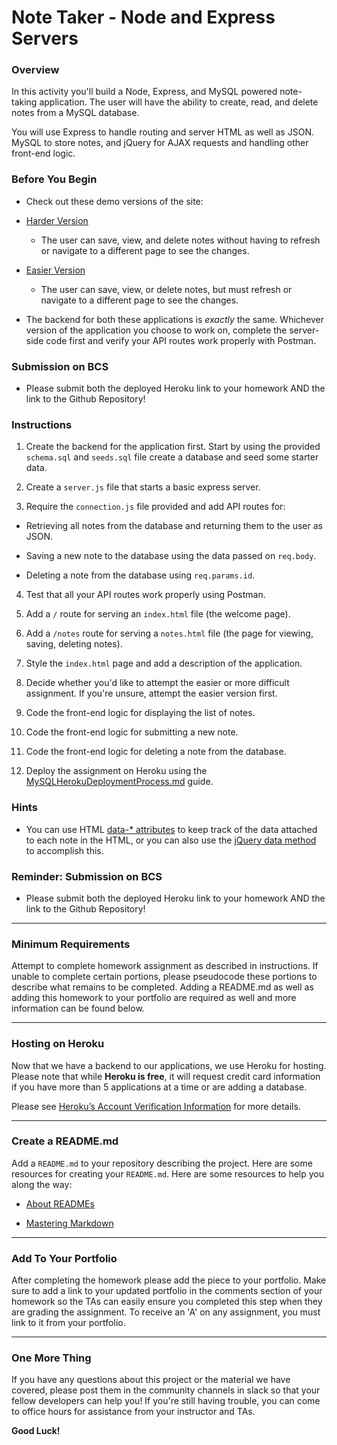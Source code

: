 # Note Taker - Node and Express Servers

### Overview

In this activity you'll build a Node, Express, and MySQL powered note-taking application. The user will have the ability to create, read, and delete notes from a MySQL database.

You will use Express to handle routing and server HTML as well as JSON. MySQL to store notes, and jQuery for AJAX requests and handling other front-end logic.


### Before You Begin

* Check out these demo versions of the site:

* [Harder Version](https://note-taker-fsf.herokuapp.com/)

  * The user can save, view, and delete notes without having to refresh or navigate to a different page to see the changes.

* [Easier Version](https://note-taker-easier-fsf.herokuapp.com/)

  * The user can save, view, or delete notes, but must refresh or navigate to a different page to see the changes.

* The backend for both these applications is _exactly_ the same. Whichever version of the application you choose to work on, complete the server-side code first and verify your API routes work properly with Postman.

### Submission on BCS

* Please submit both the deployed Heroku link to your homework AND the link to the Github Repository!

### Instructions

1. Create the backend for the application first. Start by using the provided `schema.sql` and `seeds.sql` file create a database and seed some starter data.

2. Create a `server.js` file that starts a basic express server.

3. Require the `connection.js` file provided and add API routes for:

  * Retrieving all notes from the database and returning them to the user as JSON.

  * Saving a new note to the database using the data passed on `req.body`.

  * Deleting a note from the database using `req.params.id`.

4. Test that all your API routes work properly using Postman.

5. Add a `/` route for serving an `index.html` file (the welcome page).

6. Add a `/notes` route for serving a `notes.html` file (the page for viewing, saving, deleting notes).

7. Style the `index.html` page and add a description of the application.

8. Decide whether you'd like to attempt the easier or more difficult assignment. If you're unsure, attempt the easier version first.

9. Code the front-end logic for displaying the list of notes.

10. Code the front-end logic for submitting a new note.

11. Code the front-end logic for deleting a note from the database.

12. Deploy the assignment on Heroku using the [MySQLHerokuDeploymentProcess.md](../03-Supplemental/MySQLHerokuDeploymentProcess.md) guide.

### Hints

* You can use HTML [data-* attributes](https://developer.mozilla.org/en-US/docs/Learn/HTML/Howto/Use_data_attributes) to keep track of the data attached to each note in the HTML, or you can also use the [jQuery data method](https://api.jquery.com/data/) to accomplish this.

### Reminder: Submission on BCS

* Please submit both the deployed Heroku link to your homework AND the link to the Github Repository!

- - -

### Minimum Requirements

Attempt to complete homework assignment as described in instructions. If unable to complete certain portions, please pseudocode these portions to describe what remains to be completed. Adding a README.md as well as adding this homework to your portfolio are required as well and more information can be found below.

- - -

### Hosting on Heroku

Now that we have a backend to our applications, we use Heroku for hosting. Please note that while **Heroku is free**, it will request credit card information if you have more than 5 applications at a time or are adding a database.

Please see [Heroku’s Account Verification Information](https://devcenter.heroku.com/articles/account-verification) for more details.

- - -

### Create a README.md

Add a `README.md` to your repository describing the project. Here are some resources for creating your `README.md`. Here are some resources to help you along the way:

* [About READMEs](https://help.github.com/articles/about-readmes/)

* [Mastering Markdown](https://guides.github.com/features/mastering-markdown/)

- - -

### Add To Your Portfolio

After completing the homework please add the piece to your portfolio. Make sure to add a link to your updated portfolio in the comments section of your homework so the TAs can easily ensure you completed this step when they are grading the assignment. To receive an 'A' on any assignment, you must link to it from your portfolio.

- - -

### One More Thing

If you have any questions about this project or the material we have covered, please post them in the community channels in slack so that your fellow developers can help you! If you're still having trouble, you can come to office hours for assistance from your instructor and TAs.

**Good Luck!**
